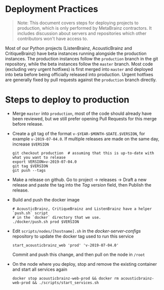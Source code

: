 # Deployment Practices

> Note: This document covers steps for deploying projects to production, which is only performed
> by MetaBrainz contractors. It includes discussion about servers and repositories which other
> contributors won't have access to.

Most of our Python projects (ListenBrainz, AcousticBrainz and CritiqueBrainz) have beta instances
running alongside the production instances. The production instances follow the `production`
branch in the git repository, while the beta instances follow the `master` branch.
Most code (excluding very urgent hotfixes) is first merged into `master` and deployed into
beta before being officially released into production. Urgent hotfixes are generally fixed by
pull requests against the `production` branch directly.

# Steps to deploy to production

* Merge `master` into `production`, most of the code should already have been reviewed, but we still
prefer opening Pull Requests for this merge before release.
* Create a git tag of the format `v-$YEAR-$MONTH-$DATE.$VERSION`, for example `v-2019-07-04.0`. If multiple releases
are made on the same day, increase `$VERSION`

      git checkout production  # assuming that this is up-to-date with what you want to release
      export VERSION=v-2019-07-04.0
      git tag $VERSION
      git push --tags 

* Make a release on github. Go to project -> releases -> Draft a new release and paste the tag into
  the _Tag version_ field, then Publish the release.

* Build and push the docker image

      # AcousticBrainz, CritiqueBrainz and ListenBrainz have a helper `push.sh` script
      # in the `docker` directory that we use.
      ./docker/push.sh prod $VERSION

* Edit `scripts/nodes/[hostname].sh` in the _docker-server-configs_ repository to update the docker tag
  used to run this service

      start_acousticbrainz_web 'prod' 'v-2019-07-04.0'

  Commit and push this change, and then pull on the node in `/root`

* On the node where you deploy, stop and remove the existing container and start all services again

      docker stop acousticbrainz-web-prod && docker rm acousticbrainz-web-prod && ./scripts/start_services.sh
